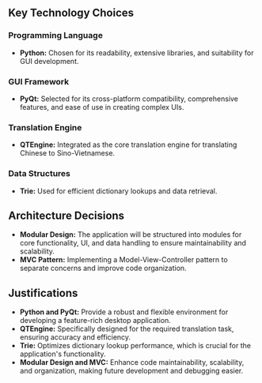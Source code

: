 ## Key Technology Choices

### Programming Language

-   **Python:** Chosen for its readability, extensive libraries, and suitability for GUI development.

### GUI Framework

-   **PyQt:** Selected for its cross-platform compatibility, comprehensive features, and ease of use in creating complex UIs.

### Translation Engine

-   **QTEngine:** Integrated as the core translation engine for translating Chinese to Sino-Vietnamese.

### Data Structures

-   **Trie:** Used for efficient dictionary lookups and data retrieval.

## Architecture Decisions

-   **Modular Design:** The application will be structured into modules for core functionality, UI, and data handling to ensure maintainability and scalability.
-   **MVC Pattern:** Implementing a Model-View-Controller pattern to separate concerns and improve code organization.

## Justifications

-   **Python and PyQt:** Provide a robust and flexible environment for developing a feature-rich desktop application.
-   **QTEngine:** Specifically designed for the required translation task, ensuring accuracy and efficiency.
-   **Trie:** Optimizes dictionary lookup performance, which is crucial for the application's functionality.
-   **Modular Design and MVC:** Enhance code maintainability, scalability, and organization, making future development and debugging easier.
